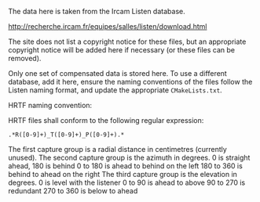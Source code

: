The data here is taken from the Ircam Listen database.

http://recherche.ircam.fr/equipes/salles/listen/download.html

The site does not list a copyright notice for these files, but an appropriate
copyright notice will be added here if necessary (or these files can be removed).

Only one set of compensated data is stored here.
To use a different database, add it here, ensure the naming conventions of the files
follow the Listen naming format, and update the appropriate `CMakeLists.txt`.

HRTF naming convention:

HRTF files shall conform to the following regular expression:

```
.*R([0-9]+)_T([0-9]+)_P([0-9]+).*
```

The first capture group is a radial distance in centimetres (currently unused).
The second capture group is the azimuth in degrees.
    0 is straight ahead, 180 is behind
    0 to 180 is ahead to behind on the left
    180 to 360 is behind to ahead on the right
The third capture group is the elevation in degrees.
    0 is level with the listener
    0 to 90 is ahead to above
    90 to 270 is redundant
    270 to 360 is below to ahead

